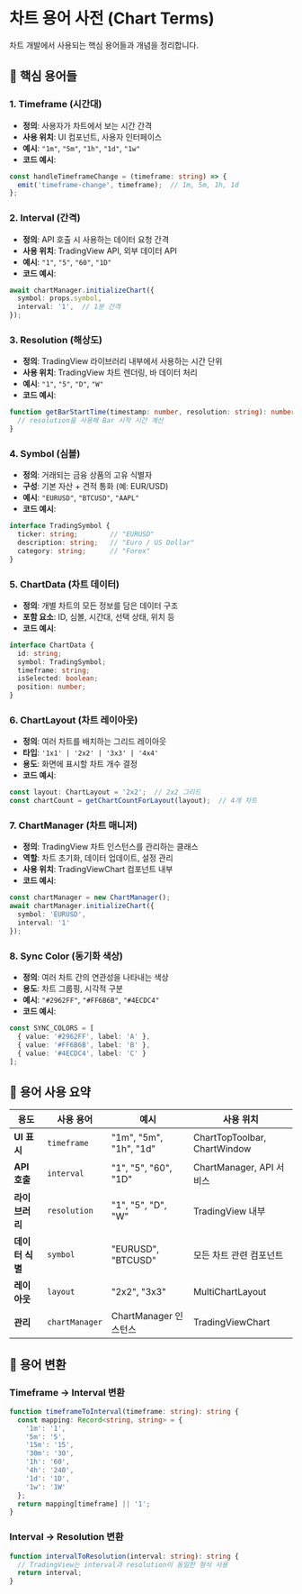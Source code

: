 # 차트 용어 사전 (Chart Terms)

차트 개발에서 사용되는 핵심 용어들과 개념을 정리합니다.

## 📝 핵심 용어들

### 1. **Timeframe (시간대)**
- **정의**: 사용자가 차트에서 보는 시간 간격
- **사용 위치**: UI 컴포넌트, 사용자 인터페이스
- **예시**: `"1m"`, `"5m"`, `"1h"`, `"1d"`, `"1w"`
- **코드 예시**:
```typescript
const handleTimeframeChange = (timeframe: string) => {
  emit('timeframe-change', timeframe);  // 1m, 5m, 1h, 1d
};
```

### 2. **Interval (간격)**
- **정의**: API 호출 시 사용하는 데이터 요청 간격
- **사용 위치**: TradingView API, 외부 데이터 API
- **예시**: `"1"`, `"5"`, `"60"`, `"1D"`
- **코드 예시**:
```typescript
await chartManager.initializeChart({
  symbol: props.symbol,
  interval: '1',  // 1분 간격
});
```

### 3. **Resolution (해상도)**
- **정의**: TradingView 라이브러리 내부에서 사용하는 시간 단위
- **사용 위치**: TradingView 차트 렌더링, 바 데이터 처리
- **예시**: `"1"`, `"5"`, `"D"`, `"W"`
- **코드 예시**:
```typescript
function getBarStartTime(timestamp: number, resolution: string): number {
  // resolution을 사용해 Bar 시작 시간 계산
}
```

### 4. **Symbol (심볼)**
- **정의**: 거래되는 금융 상품의 고유 식별자
- **구성**: 기본 자산 + 견적 통화 (예: EUR/USD)
- **예시**: `"EURUSD"`, `"BTCUSD"`, `"AAPL"`
- **코드 예시**:
```typescript
interface TradingSymbol {
  ticker: string;        // "EURUSD"
  description: string;   // "Euro / US Dollar"
  category: string;      // "Forex"
}
```

### 5. **ChartData (차트 데이터)**
- **정의**: 개별 차트의 모든 정보를 담은 데이터 구조
- **포함 요소**: ID, 심볼, 시간대, 선택 상태, 위치 등
- **코드 예시**:
```typescript
interface ChartData {
  id: string;
  symbol: TradingSymbol;
  timeframe: string;
  isSelected: boolean;
  position: number;
}
```

### 6. **ChartLayout (차트 레이아웃)**
- **정의**: 여러 차트를 배치하는 그리드 레이아웃
- **타입**: `'1x1' | '2x2' | '3x3' | '4x4'`
- **용도**: 화면에 표시할 차트 개수 결정
- **코드 예시**:
```typescript
const layout: ChartLayout = '2x2';  // 2x2 그리드
const chartCount = getChartCountForLayout(layout);  // 4개 차트
```

### 7. **ChartManager (차트 매니저)**
- **정의**: TradingView 차트 인스턴스를 관리하는 클래스
- **역할**: 차트 초기화, 데이터 업데이트, 설정 관리
- **사용 위치**: TradingViewChart 컴포넌트 내부
- **코드 예시**:
```typescript
const chartManager = new ChartManager();
await chartManager.initializeChart({
  symbol: 'EURUSD',
  interval: '1'
});
```

### 8. **Sync Color (동기화 색상)**
- **정의**: 여러 차트 간의 연관성을 나타내는 색상
- **용도**: 차트 그룹핑, 시각적 구분
- **예시**: `"#2962FF"`, `"#FF6B6B"`, `"#4ECDC4"`
- **코드 예시**:
```typescript
const SYNC_COLORS = [
  { value: '#2962FF', label: 'A' },
  { value: '#FF6B6B', label: 'B' },
  { value: '#4ECDC4', label: 'C' }
];
```

## 🎯 용어 사용 요약

| **용도** | **사용 용어** | **예시** | **사용 위치** |
|---------|------------|---------|-------------|
| **UI 표시** | `timeframe` | "1m", "5m", "1h", "1d" | ChartTopToolbar, ChartWindow |
| **API 호출** | `interval` | "1", "5", "60", "1D" | ChartManager, API 서비스 |
| **라이브러리** | `resolution` | "1", "5", "D", "W" | TradingView 내부 |
| **데이터 식별** | `symbol` | "EURUSD", "BTCUSD" | 모든 차트 관련 컴포넌트 |
| **레이아웃** | `layout` | "2x2", "3x3" | MultiChartLayout |
| **관리** | `chartManager` | ChartManager 인스턴스 | TradingViewChart |

## 🔄 용어 변환

### Timeframe → Interval 변환
```typescript
function timeframeToInterval(timeframe: string): string {
  const mapping: Record<string, string> = {
    '1m': '1',
    '5m': '5',
    '15m': '15',
    '30m': '30',
    '1h': '60',
    '4h': '240',
    '1d': '1D',
    '1w': '1W'
  };
  return mapping[timeframe] || '1';
}
```

### Interval → Resolution 변환
```typescript
function intervalToResolution(interval: string): string {
  // TradingView는 interval과 resolution이 동일한 형식 사용
  return interval;
}
```
